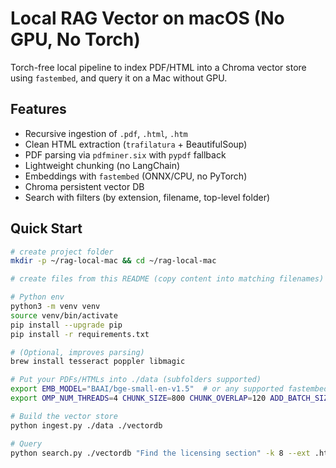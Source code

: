 # Local RAG Vector on macOS (No GPU, No Torch)

Torch-free local pipeline to index PDF/HTML into a Chroma vector store using `fastembed`, and query it on a Mac without GPU.

## Features
- Recursive ingestion of `.pdf`, `.html`, `.htm`
- Clean HTML extraction (`trafilatura` + BeautifulSoup)
- PDF parsing via `pdfminer.six` with `pypdf` fallback
- Lightweight chunking (no LangChain)
- Embeddings with `fastembed` (ONNX/CPU, no PyTorch)
- Chroma persistent vector DB
- Search with filters (by extension, filename, top-level folder)

## Quick Start

```bash
# create project folder
mkdir -p ~/rag-local-mac && cd ~/rag-local-mac

# create files from this README (copy content into matching filenames)

# Python env
python3 -m venv venv
source venv/bin/activate
pip install --upgrade pip
pip install -r requirements.txt

# (Optional, improves parsing)
brew install tesseract poppler libmagic

# Put your PDFs/HTMLs into ./data (subfolders supported)
export EMB_MODEL="BAAI/bge-small-en-v1.5"  # or any supported fastembed model
export OMP_NUM_THREADS=4 CHUNK_SIZE=800 CHUNK_OVERLAP=120 ADD_BATCH_SIZE=800 EMB_BATCH=128

# Build the vector store
python ingest.py ./data ./vectordb

# Query
python search.py ./vectordb "Find the licensing section" -k 8 --ext .html --name license
